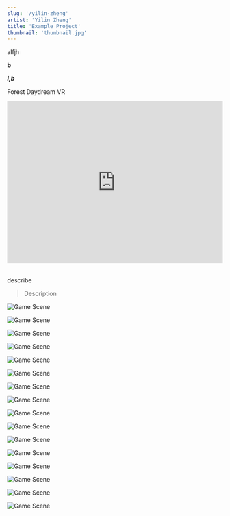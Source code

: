 ```yaml
---
slug: '/yilin-zheng'
artist: 'Yilin Zheng'
title: 'Example Project'
thumbnail: 'thumbnail.jpg'
---
```


alfjh

**b**

**_i,b_**

Forest Daydream VR

<div style="padding:75% 0 0 0;position:relative;"><iframe src="https://player.vimeo.com/video/6580726?title=0&byline=0&portrait=0" style="position:absolute;top:0;left:0;width:100%;height:100%;" frameborder="0" allow="autoplay; fullscreen" allowfullscreen></iframe></div><script src="https://player.vimeo.com/api/player.js"></script>

<br />

describe

> Description

![Game Scene](screenshot1.png)

![Game Scene](screenshot2.png)

![Game Scene](screenshot3.png)

![Game Scene](screenshot4.png)

![Game Scene](screenshot6.png)

![Game Scene](screenshot7.png)

![Game Scene](screenshot8.png)

![Game Scene](screenshot9.png)

![Game Scene](screenshot10.png)

![Game Scene](screenshot11.png)

![Game Scene](screenshot12.png)

![Game Scene](screenshot13.png)

![Game Scene](screenshot14.png)

![Game Scene](screenshot15.png)

![Game Scene](screenshot16.png)

![Game Scene](screenshot17.png)
